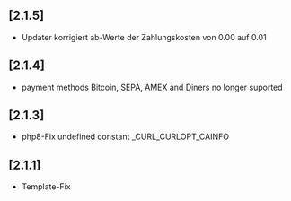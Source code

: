 ## [2.1.5]
- Updater korrigiert ab-Werte der Zahlungskosten von 0.00 auf 0.01

## [2.1.4]
- payment methods Bitcoin, SEPA, AMEX and Diners no longer suported

## [2.1.3]
- php8-Fix  undefined constant _CURL_CURLOPT_CAINFO

## [2.1.1]
- Template-Fix